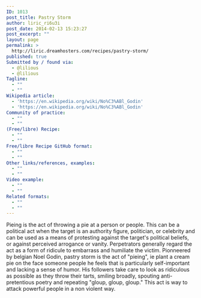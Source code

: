 ```yaml
---
ID: 1013
post_title: Pastry Storm
author: liric_ri6u3i
post_date: 2014-02-13 15:23:27
post_excerpt: ""
layout: page
permalink: >
  http://liric.dreamhosters.com/recipes/pastry-storm/
published: true
Submitted by / found via:
  - @lilious
  - @lilious
Tagline:
  - ""
  - ""
Wikipedia article:
  - 'https://en.wikipedia.org/wiki/No%C3%ABl_Godin'
  - 'https://en.wikipedia.org/wiki/No%C3%ABl_Godin'
Community of practice:
  - ""
  - ""
(Free/libre) Recipe:
  - ""
  - ""
Free/libre Recipe GitHub format:
  - ""
  - ""
Other links/references, examples:
  - ""
  - ""
Video example:
  - ""
  - ""
Related formats:
  - ""
  - ""
---
```

 Pieing is the act of throwing a pie at a person or people. This can be a political act when the target is an authority figure, politician, or celebrity and can be used as a means of protesting against the target's political beliefs, or against perceived arrogance or vanity. Perpetrators generally regard the act as a form of ridicule to embarrass and humiliate the victim. Pionneered by belgian Noel Godin, pastry storm is the act of "pieing", ie plant a cream pie on the face someone people he feels that is particularly self-important and lacking a sense of humor. His followers take care to look as ridiculous as possible as they throw their tarts, smiling broadly, spouting anti-pretentious poetry and repeating "gloup, gloup, gloup." This act is way to attack powerful people in a non violent way.